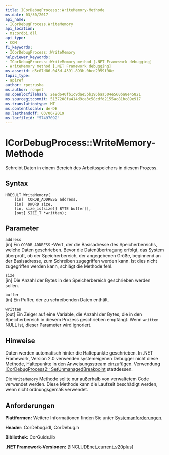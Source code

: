 ```yaml
---
title: ICorDebugProcess::WriteMemory-Methode
ms.date: 03/30/2017
api_name:
- ICorDebugProcess.WriteMemory
api_location:
- mscordbi.dll
api_type:
- COM
f1_keywords:
- ICorDebugProcess::WriteMemory
helpviewer_keywords:
- ICorDebugProcess::WriteMemory method [.NET Framework debugging]
- WriteMemory method [.NET Framework debugging]
ms.assetid: d5c07d86-045d-4391-893b-0bcd2959f90e
topic_type:
- apiref
author: rpetrusha
ms.author: ronpet
ms.openlocfilehash: 2e9d640fb1c9dae5bb195baa504e560ba8e45821
ms.sourcegitcommit: 5137208fa414d9ca3c58cdfd2155ac81bc89e917
ms.translationtype: MT
ms.contentlocale: de-DE
ms.lasthandoff: 03/06/2019
ms.locfileid: "57497092"
---
```

# <a name="icordebugprocesswritememory-method"></a>ICorDebugProcess::WriteMemory-Methode
Schreibt Daten in einem Bereich des Arbeitsspeichers in diesem Prozess.  
  
## <a name="syntax"></a>Syntax  
  
```  
HRESULT WriteMemory(  
    [in]  CORDB_ADDRESS address,  
    [in]  DWORD size,  
    [in, size_is(size)] BYTE buffer[],  
    [out] SIZE_T *written);  
```  
  
## <a name="parameters"></a>Parameter  
 `address`  
 [in] Ein `CORDB_ADDRESS` -Wert, der die Basisadresse des Speicherbereichs, welche Daten geschrieben. Bevor die Datenübertragung erfolgt, das System überprüft, ob der Speicherbereich, der angegebenen Größe, beginnend an der Basisadresse, zum Schreiben zugegriffen werden kann. Ist dies nicht zugegriffen werden kann, schlägt die Methode fehl.  
  
 `size`  
 [in] Die Anzahl der Bytes in den Speicherbereich geschrieben werden sollen.  
  
 `buffer`  
 [in] Ein Puffer, der zu schreibenden Daten enthält.  
  
 `written`  
 [out] Ein Zeiger auf eine Variable, die Anzahl der Bytes, die in den Speicherbereich in diesem Prozess geschrieben empfängt. Wenn `written` NULL ist, dieser Parameter wird ignoriert.  
  
## <a name="remarks"></a>Hinweise  
 Daten werden automatisch hinter die Haltepunkte geschrieben. In .NET Framework, Version 2.0 verwenden systemeigenen Debugger nicht diese Methode, Haltepunkte in den Anweisungsstream einzufügen. Verwendung [ICorDebugProcess2:: SetUnmanagedBreakpoint](../../../../docs/framework/unmanaged-api/debugging/icordebugprocess2-setunmanagedbreakpoint-method.md) stattdessen.  
  
 Die `WriteMemory` Methode sollte nur außerhalb von verwaltetem Code verwendet werden. Diese Methode kann die Laufzeit beschädigt werden, wenn nicht ordnungsgemäß verwendet.  
  
## <a name="requirements"></a>Anforderungen  
 **Plattformen:** Weitere Informationen finden Sie unter [Systemanforderungen](../../../../docs/framework/get-started/system-requirements.md).  
  
 **Header:** CorDebug.idl, CorDebug.h  
  
 **Bibliothek:** CorGuids.lib  
  
 **.NET Framework-Versionen:** [!INCLUDE[net_current_v20plus](../../../../includes/net-current-v20plus-md.md)]
